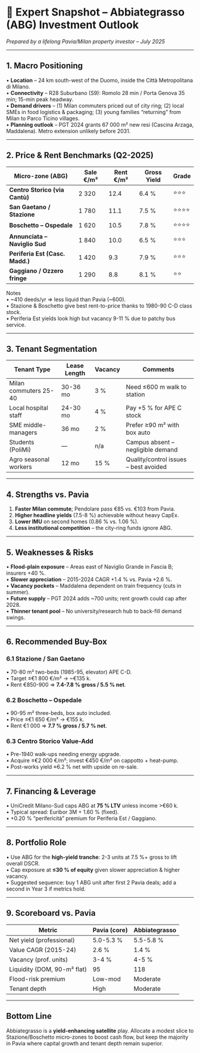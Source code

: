 # 📝 Expert Snapshot – Abbiategrasso (ABG) Investment Outlook

*Prepared by a lifelong Pavia/Milan property investor – July 2025*

---

## 1. Macro Positioning

• **Location** – 24 km south-west of the Duomo, inside the Città Metropolitana di Milano.  
• **Connectivity** – R28 Suburbano (S9): Romolo 28 min / Porta Genova 35 min; 15-min peak headway.  
• **Demand drivers** – (1) Milan commuters priced out of city ring; (2) local SMEs in food logistics & packaging; (3) young families “returning” from Milan to Parco Ticino villages.  
• **Planning outlook** – PGT 2024 grants 67 000 m² new resi (Cascina Arzaga, Maddalena). Metro extension unlikely before 2031.

---

## 2. Price & Rent Benchmarks (Q2-2025)

| Micro-zone (ABG)                | Sale €/m² | Rent €/m² | Gross Yield | Grade |
|---------------------------------|-----------|-----------|-------------|-------|
| **Centro Storico (via Cantù)**  | 2 320     | 12.4      | 6.4 %       | ⭐⭐⭐ |
| **San Gaetano / Stazione**      | 1 780     | 11.1      | 7.5 %       | ⭐⭐⭐⭐ |
| **Boschetto – Ospedale**        | 1 620     | 10.5      | 7.8 %       | ⭐⭐⭐⭐ |
| **Annunciata – Naviglio Sud**   | 1 840     | 10.0      | 6.5 %       | ⭐⭐⭐ |
| **Periferia Est (Casc. Madd.)** | 1 420     |  9.3      | 7.9 %       | ⭐⭐⭐ |
| **Gaggiano / Ozzero fringe**    | 1 290     |  8.8      | 8.1 %       | ⭐⭐ |

Notes  
• ~410 deeds/yr ⇒ less liquid than Pavia (~600).  
• Stazione & Boschetto give best rent-to-price thanks to 1980-90 C-D class stock.  
• Periferia Est yields look high but vacancy 9-11 % due to patchy bus service.

---

## 3. Tenant Segmentation

| Tenant Type            | Lease Length | Vacancy | Comments                               |
|------------------------|-------------|---------|----------------------------------------|
| Milan commuters 25-40  | 30-36 mo    | 3 %     | Need ≤600 m walk to station            |
| Local hospital staff   | 24-30 mo    | 4 %     | Pay +5 % for APE C stock               |
| SME middle-managers    | 36 mo       | 2 %     | Prefer ≥90 m² with box auto            |
| Students (PoliMi)      | —           | n/a     | Campus absent – negligible demand      |
| Agro seasonal workers  | 12 mo       |15 %     | Quality/control issues – best avoided  |

---

## 4. Strengths vs. Pavia

1. **Faster Milan commute**; Pendolare pass €85 vs. €103 from Pavia.  
2. **Higher headline yields** (7.5-8 %) achievable without heavy CapEx.  
3. **Lower IMU** on second homes (0.86 % vs. 1.06 %).  
4. **Less institutional competition** – the city-ring funds ignore ABG.

---

## 5. Weaknesses & Risks

• **Flood-plain exposure** – Areas east of Naviglio Grande in Fascia B; insurers +40 %.  
• **Slower appreciation** – 2015-2024 CAGR +1.4 % vs. Pavia +2.6 %.  
• **Vacancy pockets** – Maddalena dependent on train frequency (cuts in summer).  
• **Future supply** – PGT 2024 adds ~700 units; rent growth could cap after 2028.  
• **Thinner tenant pool** – No university/research hub to back-fill demand swings.

---

## 6. Recommended Buy-Box

### 6.1 Stazione / San Gaetano
• 70-80 m² two-beds (1985-95, elevator) APE C-D.  
• Target ≤€1 800 €/m² → ~€135 k.  
• Rent €850-900 ⇒ **7.4-7.8 % gross / 5.5 % net**.

### 6.2 Boschetto – Ospedale
• 90-95 m² three-beds, box auto included.  
• Price ≤€1 650 €/m² → €155 k.  
• Rent €1 000 ⇒ **7.7 % gross / 5.7 % net**.

### 6.3 Centro Storico Value-Add
• Pre-1940 walk-ups needing energy upgrade.  
• Acquire ≤€2 000 €/m²; invest €450 €/m² on cappotto + heat-pump.  
• Post-works yield ≈6.2 % net with upside on re-sale.

---

## 7. Financing & Leverage

• UniCredit Milano-Sud caps ABG at **75 % LTV** unless income >€60 k.  
• Typical spread: Euribor 3M + 1.60 % (fixed).  
• +0.20 % “perifericità” premium for Periferia Est / Gaggiano.

---

## 8. Portfolio Role

• Use ABG for the **high-yield tranche**: 2-3 units at 7.5 %+ gross to lift overall DSCR.  
• Cap exposure at **≤30 % of equity** given slower appreciation & higher vacancy.  
• Suggested sequence: buy 1 ABG unit after first 2 Pavia deals; add a second in Year 3 if metrics hold.

---

## 9. Scoreboard vs. Pavia

| Metric                       | Pavia (core) | Abbiategrasso |
|------------------------------|--------------|---------------|
| Net yield (professional)     | 5.0-5.3 %    | 5.5-5.8 %     |
| Value CAGR (2015-24)         | 2.6 %        | 1.4 %         |
| Vacancy (prof. units)        | 3-4 %        | 4-5 %         |
| Liquidity (DOM, 90-m² flat)  | 95           | 118           |
| Flood-risk premium           | Low-mod      | Moderate      |
| Tenant depth                 | High         | Moderate      |

---

## Bottom Line

Abbiategrasso is a **yield-enhancing satellite** play.  Allocate a modest slice to Stazione/Boschetto micro-zones to boost cash flow, but keep the majority in Pavia where capital growth and tenant depth remain superior.
